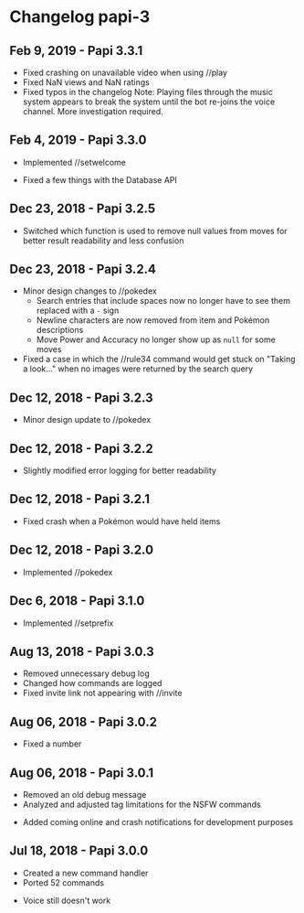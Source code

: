 # Changelog papi-3

## Feb 9, 2019 - Papi 3.3.1
* Fixed crashing on unavailable video when using //play
* Fixed NaN views and NaN ratings
* Fixed typos in the changelog
Note: Playing files through the music system appears to break the system until the bot re-joins the voice channel. More investigation required.

## Feb 4, 2019 - Papi 3.3.0
+ Implemented //setwelcome
* Fixed a few things with the Database API

## Dec 23, 2018 - Papi 3.2.5
* Switched which function is used to remove null values from moves for better result readability and less confusion

## Dec 23, 2018 - Papi 3.2.4
* Minor design changes to //pokedex
  * Search entries that include spaces now no longer have to see them replaced with a `-` sign
  * Newline characters are now removed from item and Pokémon descriptions
  * Move Power and Accuracy no longer show up as `null` for some moves
* Fixed a case in which the //rule34 command would get stuck on "Taking a look..." when no images were returned by the search query

## Dec 12, 2018 - Papi 3.2.3
* Minor design update to //pokedex

## Dec 12, 2018 - Papi 3.2.2
* Slightly modified error logging for better readability

## Dec 12, 2018 - Papi 3.2.1
* Fixed crash when a Pokémon would have held items

## Dec 12, 2018 - Papi 3.2.0
+ Implemented //pokedex

## Dec 6, 2018 - Papi 3.1.0
+ Implemented //setprefix

## Aug 13, 2018 - Papi 3.0.3
* Removed unnecessary debug log
* Changed how commands are logged
* Fixed invite link not appearing with //invite

## Aug 06, 2018 - Papi 3.0.2
* Fixed a number

## Aug 06, 2018 - Papi 3.0.1
* Removed an old debug message
* Analyzed and adjusted tag limitations for the NSFW commands
+ Added coming online and crash notifications for development purposes

## Jul 18, 2018 - Papi 3.0.0
+ Created a new command handler  
+ Ported 52 commands
- Voice still doesn't work
